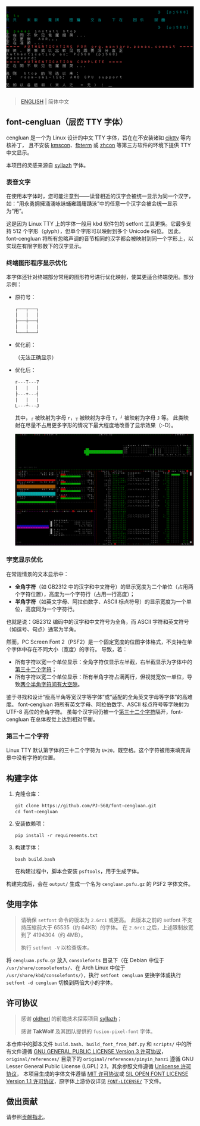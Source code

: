 # ![演示](assets/display.png)

> [ENGLISH](README.en.md) | 简体中文

## font-cengluan（层峦 TTY 字体）

cengluan 是一个为 Linux 设计的中文 TTY 字体，旨在在不安装诸如 [cjktty](https://github.com/zhmars/cjktty-patches) 等内核补丁，
且不安装 [kmscon](http://www.freedesktop.org/wiki/Software/kmscon)、[fbterm](https://salsa.debian.org/debian/fbterm)
或 [zhcon](https://zhcon.sourceforge.net/) 等第三方软件的环境下提供 TTY 中文显示。

本项目的灵感来源自 [syllazh](https://github.com/oldherl/syllazh/) 字体。

### 表音文字

在使用本字体时，您可能注意到——读音相近的汉字会被统一显示为同一个汉字，如：“用永勇拥擁涌湧咏詠蛹雍踊庸踴泳”中的任意一个汉字会被会统一显示为“用”。

这是因为 Linux TTY 上的字体一般用 kbd 软件包的 setfont 工具更换。它最多支持 512 个字形（glyph），但单个字形可以映射到多个 Unicode 码位。
因此，font-cengluan 将所有忽略声调的音节相同的汉字都会被映射到同一个字形上，以实现在有限字形数下的汉字显示。

### 终端图形程序显示优化

本字体还针对终端部分常用的图形符号进行优化映射，使其更适合终端使用。部分示例：

- 原符号：

  ```plaintext
  ┌───┬───┐
  │   │   │
  ├───┼───┤
  │   │   │
  └───┴───┘
  ```

- 优化前：

  （无法正确显示）

- 优化后：

  ```plaintext
  r---T---7
  |   |   |
  ├---+---┤
  |   |   |
  L---┴---J
  ```

  其中，`┌` 被映射为字母 `r`，`┬` 被映射为字母 `T`，`┘` 被映射为字母 `J` 等。
  此类映射在尽量不占用更多字形的情况下最大程度地改善了显示效果（:-D）。

  ![font-cengluan 在 btop 下的表现](assets/btop.png)

### 字宽显示优化

在常规情景的文本显示中：

- **全角字符**（如 GB2312 中的汉字和中文符号）的显示宽度为二个单位（占用两个字符位置），高度为一个字符行（占用一行高度）；
- **半角字符**（如英文字母、阿拉伯数字、ASCII 标点符号）的显示宽度为一个单位，高度同为一个字符行。

也就是说：GB2312 编码中的汉字和中文符号为全角，而 ASCII 字符和英文符号（如逗号、句点）通常为半角。

然而，PC Screen Font 2（PSF2）是一个固定宽度的位图字体格式，不支持在单个字体中存在不同大小（宽度）的字符。
导致，若：

- 所有字符以宽一个单位显示：全角字符仅显示左半截，右半截显示为字体中的[第三十二个字符](#第三十二个字符)；
- 所有字符以宽二个单位显示：所有半角字符占满两行，但视觉宽仅一单位，导致[两个半角字符间有大空隙](assets/display_old.png)。

鉴于寻找和设计“瘦高半角等宽汉字等字体”或“适配的全角英文字母等字体”的高难度。
font-cengluan 将所有英文字母、阿拉伯数字、ASCII 标点符号等字映射为 UTF-8 高位的全角字符。
虽每个汉字间仍被一个[第三十二个字符](#第三十二个字符)隔开，font-cengluan 在总体视觉上达到相对平衡。

### 第三十二个字符

Linux TTY 默认第字体的三十二个字符为 `U+20`，既空格。这个字符被用来填充背景中没有字符的位置。

## 构建字体

1. 克隆仓库：

   ```shellscript
   git clone https://github.com/PJ-568/font-cengluan.git
   cd font-cengluan
   ```

2. 安装依赖项：

   ```shellscript
   pip install -r requirements.txt
   ```

3. 构建字体：

   ```shellscript
   bash build.bash
   ```

   在构建过程中，脚本会安装 `psftools`，用于生成字体。

构建完成后，会在 `output/` 生成一个名为 `cengluan.psfu.gz` 的 PSF2 字体文件。

## 使用字体

> 请确保 `setfont` 命令的版本为 `2.6rc1` 或更高。
> 此版本之前的 setfont 不支持压缩前大于 65535（约 64KB）的字体。
> 在 `2.6rc1` 之后，上述限制放宽到了 4194304（约 4MB）。
>
> 执行 `setfont -V` 以检查版本。

将 `cengluan.psfu.gz` 放入 `consolefonts` 目录下（在 Debian 中位于 `/usr/share/consolefonts/`、在 Arch Linux 中位于 `/usr/share/kbd/consolefonts/`），执行 `setfont cengluan` 更换字体或执行 `setfont -d cengluan` 切换到两倍大小的字体。

## 许可协议

> 感谢 [oldherl](https://github.com/oldherl) 的前瞻技术探索项目 [syllazh](https://github.com/oldherl/syllazh/)；
>
> 感谢 **TakWolf** 及其团队提供的 `fusion-pixel-font` 字体。

本仓库中的脚本文件 `build.bash`、`build_font_from_bdf.py` 和 `scripts/` 中的所有文件遵循 [GNU GENERAL PUBLIC LICENSE Version 3 许可协议](LICENSE)，
`original/references/` 目录下的 `original/references/pinyin_hanzi` 遵循 GNU Lesser General Public License (LGPL) 2.1，其余参照文件遵循 [Unlicense 许可协议](original/references/LICENSE)，
本项目生成的字体文件遵循 [MIT 许可协议](MIT-LICENSE)或 [SIL OPEN FONT LICENSE Version 1.1 许可协议](SIL-LICENSE)，原字体上游协议详见 [`FONT-LICENSE/`](FONT-LICENSE/) 下文件。

## 做出贡献

请参照[贡献指北](CONTRIBUTING.md)。
